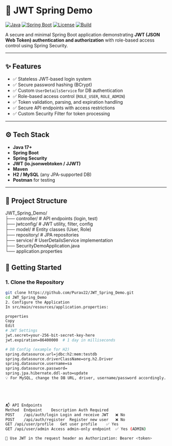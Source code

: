 # 🔐 JWT Spring Demo

[![Java](https://img.shields.io/badge/Java-17-blue)](https://www.oracle.com/java/)
[![Spring Boot](https://img.shields.io/badge/Spring%20Boot-3.0-brightgreen)](https://spring.io/projects/spring-boot)
[![License](https://img.shields.io/badge/License-MIT-yellow.svg)](LICENSE)
[![Build](https://img.shields.io/badge/Build-Maven-success)](https://maven.apache.org/)

A secure and minimal Spring Boot application demonstrating **JWT (JSON Web Token) authentication and authorization** with role-based access control using Spring Security.

---

## ✨ Features

- ✅ Stateless JWT-based login system
- ✅ Secure password hashing (BCrypt)
- ✅ Custom `UserDetailsService` for DB authentication
- ✅ Role-based access control (`ROLE_USER`, `ROLE_ADMIN`)
- ✅ Token validation, parsing, and expiration handling
- ✅ Secure API endpoints with access restrictions
- ✅ Custom Security Filter for token processing

---

## ⚙️ Tech Stack

- **Java 17+**
- **Spring Boot**
- **Spring Security**
- **JWT (io.jsonwebtoken / JJWT)**
- **Maven**
- **H2 / MySQL** (any JPA-supported DB)
- **Postman** for testing

---

## 📁 Project Structure

JWT_Spring_Demo/                                                       
├── controller/ # API endpoints (login, test)                               
├── jwtconfig/ # JWT utility, filter, config                        
├── model/ # Entity classes (User, Role)                                                
├── repository/ # JPA repositories                              
├── service/ # UserDetailsService implementation                              
├── SecurityDemoApplication.java                           
└── application.properties                         
  


## 🚀 Getting Started

### 1. Clone the Repository

```bash
git clone https://github.com/Purav22/JWT_Spring_Demo.git
cd JWT_Spring_Demo
2. Configure the Application
In src/main/resources/application.properties:

properties
Copy
Edit
# JWT Settings
jwt.secret=your-256-bit-secret-key-here
jwt.expiration=86400000  # 1 day in milliseconds

# DB Config (example for H2)
spring.datasource.url=jdbc:h2:mem:testdb
spring.datasource.driverClassName=org.h2.Driver
spring.datasource.username=sa
spring.datasource.password=
spring.jpa.hibernate.ddl-auto=update
💡 For MySQL, change the DB URL, driver, username/password accordingly.





📬 API Endpoints
Method	Endpoint	Description	Auth Required
POST	/api/auth/login	Login and receive JWT	❌ No
POST	/api/auth/register	Register new user	❌ No
GET	/api/user/profile	Get user profile	✅ Yes
GET	/api/user/admin	Access admin-only endpoint	✅ Yes (ADMIN)

🔑 Use JWT in the request header as Authorization: Bearer <token>
